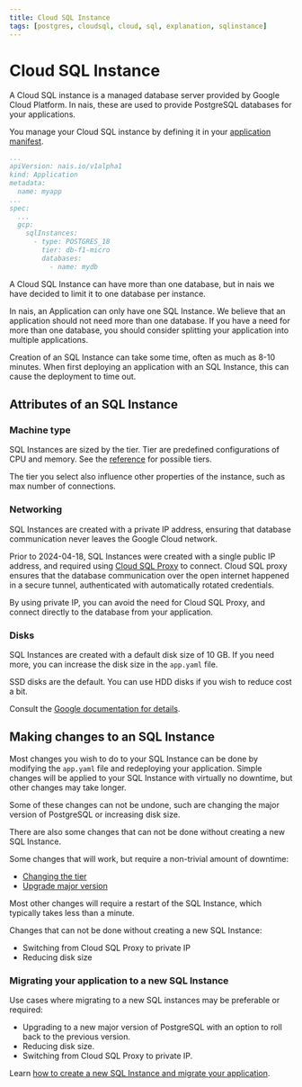 ```yaml
---
title: Cloud SQL Instance
tags: [postgres, cloudsql, cloud, sql, explanation, sqlinstance]
---
```


# Cloud SQL Instance

A Cloud SQL instance is a managed database server provided by Google Cloud Platform.
In nais, these are used to provide PostgreSQL databases for your applications.

You manage your Cloud SQL instance by defining it in your [application manifest](../../../workloads/application/reference/application-spec.md#gcpsqlinstances).

```yaml title="app.yaml"
...
apiVersion: nais.io/v1alpha1
kind: Application
metadata:
  name: myapp
...
spec:
  ...
  gcp:
    sqlInstances:
      - type: POSTGRES_18
        tier: db-f1-micro
        databases:
          - name: mydb
```

A Cloud SQL Instance can have more than one database, but in nais we have decided to limit it to one database per instance.

In nais, an Application can only have one SQL Instance. 
We believe that an application should not need more than one database. 
If you have a need for more than one database, you should consider splitting your application into multiple applications. 

Creation of an SQL Instance can take some time, often as much as 8-10 minutes.
When first deploying an application with an SQL Instance, this can cause the deployment to time out.

## Attributes of an SQL Instance

### Machine type

SQL Instances are sized by the tier.
Tier are predefined configurations of CPU and memory. 
See the [reference](../reference/README.md#server-size) for possible tiers.

The tier you select also influence other properties of the instance, such as max number of connections.

### Networking

SQL Instances are created with a private IP address, ensuring that database communication never leaves the Google Cloud network.

Prior to 2024-04-18, SQL Instances were created with a single public IP address, and required using [Cloud SQL Proxy](https://cloud.google.com/sql/docs/postgres/sql-proxy) to connect.
Cloud SQL proxy ensures that the database communication over the open internet happened in a secure tunnel, authenticated with automatically rotated credentials.

By using private IP, you can avoid the need for Cloud SQL Proxy, and connect directly to the database from your application.

### Disks

SQL Instances are created with a default disk size of 10 GB.
If you need more, you can increase the disk size in the `app.yaml` file.

SSD disks are the default.
You can use HDD disks if you wish to reduce cost a bit.

Consult the [Google documentation for details](https://cloud.google.com/sql/docs/postgres/choosing-ssd-hdd).

## Making changes to an SQL Instance

Most changes you wish to do to your SQL Instance can be done by modifying the `app.yaml` file and redeploying your application.
Simple changes will be applied to your SQL Instance with virtually no downtime, but other changes may take longer.

Some of these changes can not be undone, such are changing the major version of PostgreSQL or increasing disk size.

There are also some changes that can not be done without creating a new SQL Instance.

Some changes that will work, but require a non-trivial amount of downtime:

* [Changing the tier](../how-to/change-tier.md)
* [Upgrade major version](../how-to/upgrade-postgres.md)

Most other changes will require a restart of the SQL Instance, which typically takes less than a minute.

Changes that can not be done without creating a new SQL Instance:

* Switching from Cloud SQL Proxy to private IP
* Reducing disk size

### Migrating your application to a new SQL Instance

Use cases where migrating to a new SQL instances may be preferable or required:

* Upgrading to a new major version of PostgreSQL with an option to roll back to the previous version.
* Reducing disk size.
* Switching from Cloud SQL Proxy to private IP.

Learn [how to create a new SQL Instance and migrate your application](../how-to/migrate-to-new-instance.md).
